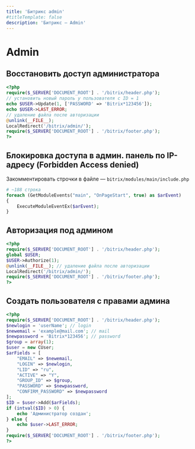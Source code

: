 ```yaml
---
title: 'Битрикс admin'
#titleTemplate: false
description: 'Битрикс — Admin'
---
```


# Admin

## Восстановить доступ администратора
```php
<?php
require($_SERVER['DOCUMENT_ROOT'] . '/bitrix/header.php');
// установить новый пароль у пользователя с ID = 1
echo $USER->Update(1, ['PASSWORD' => 'Bitrix*123456']);
echo $USER->LAST_ERROR;
// удаление файла после авторизации
@unlink(__FILE__);
LocalRedirect('/bitrix/admin/');
require($_SERVER['DOCUMENT_ROOT'] . '/bitrix/footer.php');
?>
```

## Блокировка доступа в админ. панель по IP-адресу (Forbidden Access denied)
Закомментировать строчки в файле — `bitrix/modules/main/include.php`
```php
# ~188 строка
foreach (GetModuleEvents("main", "OnPageStart", true) as $arEvent)
{
	ExecuteModuleEventEx($arEvent);
}
```

## Авторизация под админом
```php
<?php
require($_SERVER['DOCUMENT_ROOT'] . '/bitrix/header.php');
global $USER;
$USER->Authorize(1);
@unlink(__FILE__); // удаление файла после авторизации
LocalRedirect('/bitrix/admin/');
require($_SERVER['DOCUMENT_ROOT'] . '/bitrix/footer.php');
?>
```

## Создать пользователя с правами админа
```php
<?php
require($_SERVER['DOCUMENT_ROOT'] . '/bitrix/header.php');
$newlogin = 'userName'; // login
$newemail = 'example@mail.com'; // mail
$newpassword = 'Bitrix*123456'; // password
$group = array(1);
$user = new CUser;
$arFields = [
    "EMAIL" => $newemail,
    "LOGIN" => $newlogin,
    "LID" => "ru",
    "ACTIVE" => "Y",
    "GROUP_ID" => $group,
    "PASSWORD" => $newpassword,
    "CONFIRM_PASSWORD" => $newpassword
];
$ID = $user->Add($arFields);
if (intval($ID) > 0) {
    echo 'Администратор создан';
} else {
    echo $user->LAST_ERROR;
}
require($_SERVER['DOCUMENT_ROOT'] . '/bitrix/footer.php');
?>
```
